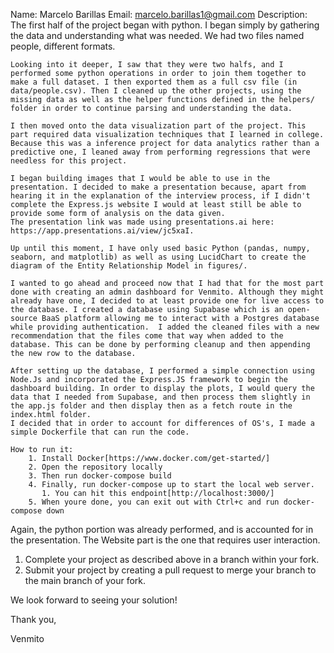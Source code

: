 Name: Marcelo Barillas
Email: marcelo.barillas1@gmail.com
Description:
    The first half of the project began with python. I began simply by gathering the data and understanding what was needed. We had two files named people, different formats. 
    
    Looking into it deeper, I saw that they were two halfs, and I performed some python operations in order to join them together to make a full dataset. I then exported them as a full csv file (in data/people.csv). Then I cleaned up the other projects, using the missing data as well as the helper functions defined in the helpers/ folder in order to continue parsing and understanding the data. 

    I then moved onto the data visualization part of the project. This part required data visualization techniques that I learned in college. Because this was a inference project for data analytics rather than a predictive one, I leaned away from performing regressions that were needless for this project. 

    I began building images that I would be able to use in the presentation. I decided to make a presentation because, apart from hearing it in the explanation of the interview process, if I didn't complete the Express.js website I would at least still be able to provide some form of analysis on the data given. 
    The presentation link was made using presentations.ai here: https://app.presentations.ai/view/jc5xaI.

    Up until this moment, I have only used basic Python (pandas, numpy, seaborn, and matplotlib) as well as using LucidChart to create the diagram of the Entity Relationship Model in figures/.

    I wanted to go ahead and proceed now that I had that for the most part done with creating an admin dashboard for Venmito. Although they might already have one, I decided to at least provide one for live access to the database. I created a database using Supabase which is an open-source BaaS platform allowing me to interact with a Postgres database while providing authentication.  I added the cleaned files with a new recommendation that the files come that way when added to the database. This can be done by performing cleanup and then appending the new row to the database.

    After setting up the database, I performed a simple connection using Node.Js and incorporated the Express.JS framework to begin the dashboard building. In order to display the plots, I would query the data that I needed from Supabase, and then process them slightly in the app.js folder and then display then as a fetch route in the index.html folder. 
    I decided that in order to account for differences of OS's, I made a simple Dockerfile that can run the code. 

    How to run it:
        1. Install Docker[https://www.docker.com/get-started/]
        2. Open the repository locally
        3. Then run docker-compose build
        4. Finally, run docker-compose up to start the local web server.
           1. You can hit this endpoint[http://localhost:3000/]
        5. When youre done, you can exit out with Ctrl+c and run docker-compose down
   
   Again, the python portion was already performed, and is accounted for in the presentation. The Website part is the one that requires user interaction. 


1. Complete your project as described above in a branch within your fork.
2. Submit your project by creating a pull request to merge your branch to the main branch of your fork.

We look forward to seeing your solution!

Thank you,

Venmito

